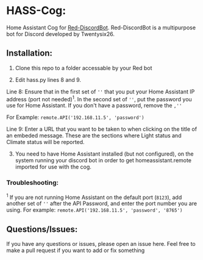 # HASS-Cog:
Home Assistant Cog for [Red-DiscordBot](https://github.com/Cog-Creators/Red-DiscordBot). Red-DiscordBot is a multipurpose bot for Discord developed by Twentysix26.

## Installation:
1) Clone this repo to a folder accessable by your Red bot

2) Edit hass.py lines 8 and 9.

Line 8: Ensure that in the first set of `''` that you put your Home Assistant IP address (port not needed)<sup>1</sup>. In the second set of `''`, put the password you use for Home Assistant. If you don't have a password, remove the `,''`

For Example: `remote.API('192.168.11.5', 'password')`

Line 9: Enter a URL that you want to be taken to when clicking on the title of an embeded message. These are the sections where Light status and Climate status will be reported.

3) You need to have Home Assistant installed (but not configured), on the system running your discord bot in order to get homeassistant.remote imported for use with the cog.

### Troubleshooting:
<sup>1</sup> If you are not running Home Assistant on the default port (`8123`), add another set of `''` after the API Password, and enter the port number you are using. For example: `remote.API('192.168.11.5', 'password', '8765')` 

## Questions/Issues:
If you have any questions or issues, please open an issue here. Feel free to make a pull request if you want to add or fix something
